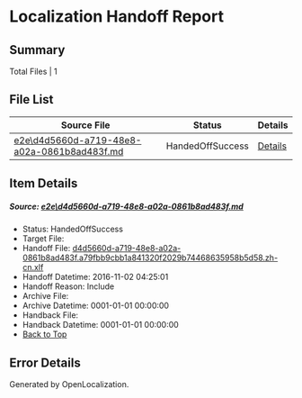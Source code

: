 # <a name='report-top'></a> Localization Handoff Report

## Summary
 Total Files | 1

## File List
 Source File | Status | Details 
 ----------- | ------ | ------- 
 [e2e\d4d5660d-a719-48e8-a02a-0861b8ad483f.md](https://github.com/OpenLocalizationTestOrg/ol-test0/blob/5d1494a02fc2a805005097e31504d622df4ccae1/e2e/d4d5660d-a719-48e8-a02a-0861b8ad483f.md) | HandedOffSuccess | [Details](#a8b005fceabe2a4c1f0687d537a3bc26f22238638)

## Item Details
##### <a name='a8b005fceabe2a4c1f0687d537a3bc26f22238638'></a> Source: [e2e\d4d5660d-a719-48e8-a02a-0861b8ad483f.md](https://github.com/OpenLocalizationTestOrg/ol-test0/blob/5d1494a02fc2a805005097e31504d622df4ccae1/e2e/d4d5660d-a719-48e8-a02a-0861b8ad483f.md)
* Status: HandedOffSuccess
* Target File: 
* Handoff File: [d4d5660d-a719-48e8-a02a-0861b8ad483f.a79fbb9cbb1a841320f2029b74468635958b5d58.zh-cn.xlf](https://github.com/OpenLocalizationTestOrg/ol-test0-handoff/blob/2f8f5bdb4ea4d4803ae33dd0b2eb83783c756816/ol-handoff/OpenLocalizationTestOrg/ol-test0-zhcn/yufeih/ht/d4d5660d-a719-48e8-a02a-0861b8ad483f.a79fbb9cbb1a841320f2029b74468635958b5d58.zh-cn.xlf)
* Handoff Datetime: 2016-11-02 04:25:01
* Handoff Reason: Include
* Archive File: 
* Archive Datetime: 0001-01-01 00:00:00
* Handback File: 
* Handback Datetime: 0001-01-01 00:00:00
* [Back to Top](#report-top)


## Error Details

Generated by OpenLocalization.
